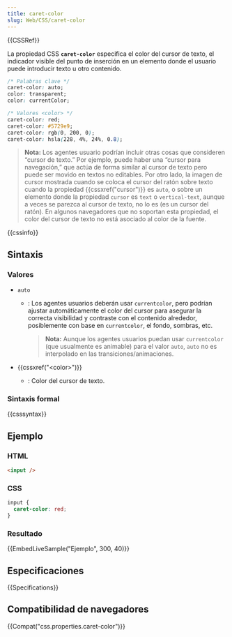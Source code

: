 ```yaml
---
title: caret-color
slug: Web/CSS/caret-color
---
```


{{CSSRef}}

La propiedad CSS **`caret-color`** especifica el color del cursor de texto, el indicador visible del punto de inserción en un elemento donde el usuario puede introducir texto u otro contenido.

```css
/* Palabras clave */
caret-color: auto;
color: transparent;
color: currentColor;

/* Valores <color> */
caret-color: red;
caret-color: #5729e9;
caret-color: rgb(0, 200, 0);
caret-color: hsla(228, 4%, 24%, 0.8);
```

> **Nota:** Los agentes usuario podrían incluir otras cosas que consideren “cursor de texto.” Por ejemplo, puede haber una “cursor para navegación,” que actúa de forma similar al cursor de texto pero puede ser movido en textos no editables. Por otro lado, la imagen de cursor mostrada cuando se coloca el cursor del ratón sobre texto cuando la propiedad {{cssxref("cursor")}} es `auto`, o sobre un elemento donde la propiedad `cursor` es `text` o `vertical-text`, aunque a veces se parezca al cursor de texto, no lo es (es un cursor del ratón). En algunos navegadores que no soportan esta propiedad, el color del cursor de texto no está asociado al color de la fuente.

{{cssinfo}}

## Sintaxis

### Valores

- `auto`

  - : Los agentes usuarios deberán usar `currentcolor`, pero podrían ajustar automáticamente el color del cursor para asegurar la correcta visibilidad y contraste con el contenido alrededor, posiblemente con base en `currentcolor`, el fondo, sombras, etc.

    > **Nota:** Aunque los agentes usuarios puedan usar `currentcolor` (que usualmente es animable) para el valor `auto`, `auto` no es interpolado en las transiciones/animaciones.

- {{cssxref("&lt;color&gt;")}}
  - : Color del cursor de texto.

### Sintaxis formal

{{csssyntax}}

## Ejemplo

### HTML

```html
<input />
```

### CSS

```css
input {
  caret-color: red;
}
```

### Resultado

{{EmbedLiveSample("Ejemplo", 300, 40)}}

## Especificaciones

{{Specifications}}

## Compatibilidad de navegadores

{{Compat("css.properties.caret-color")}}
